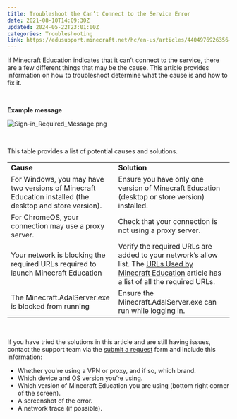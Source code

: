 ```yaml
---
title: Troubleshoot the Can’t Connect to the Service Error
date: 2021-08-10T14:09:30Z
updated: 2024-05-22T23:01:00Z
categories: Troubleshooting
link: https://edusupport.minecraft.net/hc/en-us/articles/4404976926356-Troubleshoot-the-Can-t-Connect-to-the-Service-Error
---
```


If Minecraft Education indicates that it can’t connect to the service, there are a few different things that may be the cause. This article provides information on how to troubleshoot determine what the cause is and how to fix it.

 

**Example message**

![Sign-in_Required_Message.png](https://edusupport.minecraft.net/hc/article_attachments/4404976911124)

 

This table provides a list of potential causes and solutions.

|  |  |
|----|----|
| **Cause** | **Solution** |
| For Windows, you may have two versions of Minecraft Education installed (the desktop and store version). | Ensure you have only one version of Minecraft Education (desktop or store version) installed. |
| For ChromeOS, your connection may use a proxy server. | Check that your connection is not using a proxy server. |
| Your network is blocking the required URLs required to launch Minecraft Education | Verify the required URLs are added to your network’s allow list. The [URLs Used by Minecraft Education](https://educommunity.minecraft.net/hc/en-us/articles/360047118992) article has a list of all the required URLs. |
| The Minecraft.AdalServer.exe is blocked from running | Ensure the Minecraft.AdalServer.exe can run while logging in. |

 

If you have tried the solutions in this article and are still having issues, contact the support team via the [submit a request](https://aka.ms/MEE_New_Request) form and include this information:

- Whether you're using a VPN or proxy, and if so, which brand.
- Which device and OS version you’re using.
- Which version of Minecraft Education you are using (bottom right corner of the screen).
- A screenshot of the error.
- A network trace (if possible).
